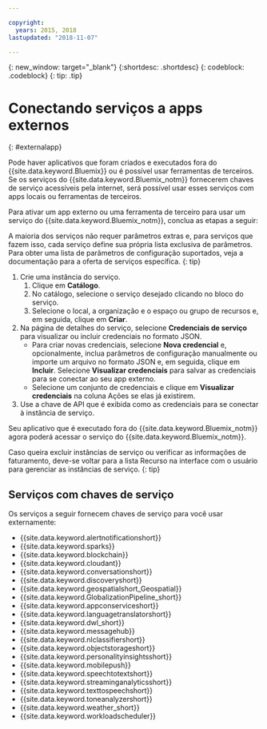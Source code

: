 ```yaml
---

copyright:
  years: 2015, 2018
lastupdated: "2018-11-07"

---
```


{: new_window: target="_blank"}
{:shortdesc: .shortdesc}
{: codeblock: .codeblock}
{: tip: .tip}

# Conectando serviços a apps externos
{: #externalapp}

Pode haver aplicativos que foram criados e executados fora
do {{site.data.keyword.Bluemix}}
ou é possível usar ferramentas de terceiros. Se os serviços do {{site.data.keyword.Bluemix_notm}} fornecerem chaves de serviço acessíveis pela internet, será possível usar esses serviços com apps locais ou ferramentas de terceiros.

Para ativar um app externo ou uma ferramenta de terceiro para usar um serviço do {{site.data.keyword.Bluemix_notm}}, conclua as etapas a seguir:

A maioria dos serviços não requer parâmetros extras e, para serviços que fazem isso, cada serviço define sua própria lista exclusiva de parâmetros. Para obter uma lista de parâmetros de configuração suportados, veja a documentação para a oferta de serviços específica.
{: tip}

1. Crie uma instância do serviço.
    1. Clique em **Catálogo**.
    2. No catálogo, selecione o serviço desejado clicando no bloco do serviço. 
    3. Selecione o local, a organização e o espaço ou grupo de recursos e, em seguida, clique em **Criar**.
2. Na página de detalhes do serviço, selecione **Credenciais de serviço** para visualizar ou incluir credenciais no formato JSON. 
    * Para criar novas credenciais, selecione **Nova credencial** e, opcionalmente, inclua parâmetros de configuração manualmente ou importe um arquivo no formato JSON e, em seguida, clique em **Incluir**. Selecione **Visualizar credenciais** para salvar as credenciais para se conectar ao seu app externo.
    * Selecione um conjunto de credenciais e clique em **Visualizar credenciais** na coluna Ações se elas já existirem. 
3. Use a chave de API que é exibida como as credenciais para se conectar à instância de serviço.

Seu aplicativo que é executado fora do {{site.data.keyword.Bluemix_notm}} agora poderá acessar o serviço do {{site.data.keyword.Bluemix_notm}}.

Caso queira excluir instâncias de serviço ou verificar as informações de faturamento, deve-se voltar para a lista Recurso na interface com o usuário para gerenciar as instâncias de serviço.
{: tip}

## Serviços com chaves de serviço

Os serviços a seguir fornecem chaves de serviço para você usar externamente:

* {{site.data.keyword.alertnotificationshort}} <!--Alert Notification-->
* {{site.data.keyword.sparks}} <!--Analytics for Apache Spark-->
* {{site.data.keyword.blockchain}} <!--Blockchain-->
* {{site.data.keyword.cloudant}} <!--Cloudant&reg; NoSQL DB-->
* {{site.data.keyword.conversationshort}} <!--Conversation-->
* {{site.data.keyword.discoveryshort}} <!--Discovery-->
* {{site.data.keyword.geospatialshort_Geospatial}} <!--Geospatial Analytics-->
* {{site.data.keyword.GlobalizationPipeline_short}} <!--Globalization Pipeline-->
* {{site.data.keyword.appconserviceshort}} <!--IBM&reg; App Connect-->
* {{site.data.keyword.languagetranslatorshort}} <!--Language Translator-->
* {{site.data.keyword.dwl_short}} <!--Lift-->
* {{site.data.keyword.messagehub}} <!--Message Hub-->
* {{site.data.keyword.nlclassifiershort}} <!--Natural Language Classifier-->
* {{site.data.keyword.objectstorageshort}} <!--Object Storage-->
* {{site.data.keyword.personalityinsightsshort}} <!--Personality Insights-->
* {{site.data.keyword.mobilepush}} <!--Push-->
* {{site.data.keyword.speechtotextshort}} <!-- Speech to Text-->
* {{site.data.keyword.streaminganalyticsshort}} <!--Streaming Analytics-->
* {{site.data.keyword.texttospeechshort}} <!--Text to Speech-->
* {{site.data.keyword.toneanalyzershort}} <!--Tone Analyzer-->
* {{site.data.keyword.weather_short}} <!--Weather Company Data-->
* {{site.data.keyword.workloadscheduler}} <!--Workload Scheduler-->
